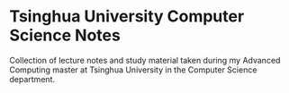 # Tsinghua University Computer Science Notes

Collection of lecture notes and study material taken during my Advanced Computing master at Tsinghua University in the Computer Science department.
